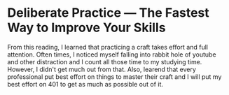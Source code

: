 # Deliberate Practice — The Fastest Way to Improve Your Skills

From this reading, I learned that practicing a craft takes effort and full attention. Often times, I noticed myself falling into rabbit hole of youtube and other distraction and I count all those time to my studying time. However, I didn't get much out from that. Also, learend that every professional put best effort on things to master their craft and I will put my best effort on 401 to get as much as possible out of it.